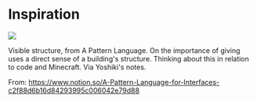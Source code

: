 # Inspiration

![](https://db-feed.s3.amazonaws.com/legacy/shotwin-2020-12-20_13-45-38-1608490195.png)

Visible structure, from A Pattern Language. On the importance of giving uses a direct sense of a building's structure. Thinking about this in relation to code and Minecraft. Via Yoshiki's notes.

From: https://www.notion.so/A-Pattern-Language-for-Interfaces-c2f88d6b16d84293995c006042e79d88
